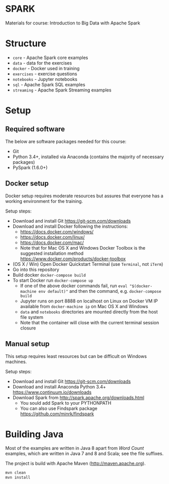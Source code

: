 # SPARK

Materials for course: Introduction to Big Data with Apache Spark

# Structure

* `core` - Apache Spark core examples  
* `data` - data for the exercises
* `docker` - Docker used in training
* `exercises` - exercise questions
* `notebooks` - Jupyter notebooks
* `sql` - Apache Spark SQL examples  
* `streaming` - Apache Spark Streaming examples  

# Setup

## Required software

The below are software packages needed for this course:

 * Git
 * Python 3.4+, installed via Anaconda (contains the majority of necessary packages)
 * PySpark (1.6.0+)

## Docker setup

Docker setup requires moderate resources but assures that everyone has a working environment for the training.

Setup steps:

* Download and install Git https://git-scm.com/downloads
* Download and install Docker following the instructions:
    * https://docs.docker.com/windows/
    * https://docs.docker.com/linux/
    * https://docs.docker.com/mac/
    * Note that for Mac OS X and Windows Docker Toolbox is the suggested installation method https://www.docker.com/products/docker-toolbox
* (OS X / Win) Open Docker Quickstart Terminal (use `Terminal`, not `iTerm`)
* Go into this repository
* Build docker `docker-compose build`
* To start Docker run `docker-compose up`
    * If one of the above docker commands fail, run `eval "$(docker-machine env default)"` and then the command, e.g. `docker-compose build`
    * Jupyter runs on port 8888 on localhost on Linux on Docker VM IP available from `docker-machine ip` on Mac OS X and Windows
    * `data` and `notebooks` directories are mounted directly from the host file system
    * Note that the container will close with the current terminal session closure 

## Manual setup

This setup requires least resources but can be difficult on Windows machines.

Setup steps:

* Download and install Git https://git-scm.com/downloads
* Download and install Anaconda Python 3.4+ https://www.continuum.io/downloads
* Download Spark from http://spark.apache.org/downloads.html
    * You sould add Spark to your PYTHONPATH
    * You can also use Findspark package https://github.com/minrk/findspark

# Building Java

Most of the examples are written in Java 8 apart from _Word Count_ examples, which are written in Java 7 and 8 and Scala; see the file suffixes.

The project is build with Apache Maven (http://maven.apache.org).

```bash
mvn clean
mvn install
```
